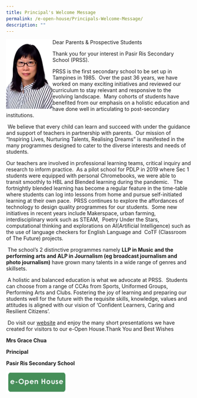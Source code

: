 ```yaml
---
title: Principal's Welcome Message
permalink: /e-open-house/Principals-Welcome-Message/
description: ""
---
```

<img src="/images/Mrs%20Chua.jpg" 
     style="width:25%;float:left">

Dear Parents & Prospective Students 

Thank you for your interest in Pasir Ris Secondary School (PRSS).

PRSS is the first secondary school to be set up in Tampines in 1985.  Over the past 36 years, we have worked on many exciting initiatives and reviewed our curriculum to stay relevant and responsive to the evolving landscape.  Many cohorts of students have benefited from our emphasis on a holistic education and have done well in articulating to post-secondary institutions.

 We believe that every child can learn and succeed with under the guidance and support of teachers in partnership with parents.  Our mission of “Inspiring Lives, Nurturing Talents, Realising Dreams” is manifested in the many programmes designed to cater to the diverse interests and needs of students. 

Our teachers are involved in professional learning teams, critical inquiry and research to inform practice.  As a pilot school for PDLP in 2019 where Sec 1 students were equipped with personal Chromebooks, we were able to transit smoothly to HBL and Blended learning during the pandemic.   The fortnightly blended learning has become a regular feature in the time-table where students can log into lessons from home and pursue self-initiated learning at their own pace.  PRSS continues to explore the affordances of technology to design quality programmes for our students.  Some new initiatives in recent years include Makerspace, urban farming, interdisciplinary work such as STEAM,  Poetry Under the Stars, computational thinking and explorations on AI(Artificial Intelligence) such as the use of language checkers for English Language and  CoTF (Classroom of The Future) projects.

 The school’s 2 distinctive programmes namely **LLP in Music and the performing arts and ALP in Journalism (eg broadcast journalism and photo journalism)** have grown many talents in a wide range of genres and skillsets.

 A holistic and balanced education is what we advocate at PRSS.  Students can choose from a range of CCAs from Sports, Uniformed Groups, Performing Arts and Clubs. Fostering the joy of learning and preparing our students well for the future with the requisite skills, knowledge, values and attitudes is aligned with our vision of ‘Confident Learners, Caring and Resilient Citizens’. 

 Do visit our [website](https://pasirrissec-moe-edu-sg-admin.cwp.sg/others/e-open-house) and enjoy the many short presentations we have created for visitors to our e-Open House.Thank You and Best Wishes

  

**Mrs Grace Chua**

**Principal**

**Pasir Ris Secondary School**

<a href="/e-open-house/e-Open-House/"><img src="/images/open.png" 
     style="width:33%"></a>